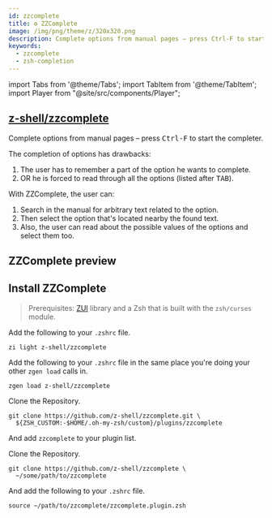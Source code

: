 ```yaml
---
id: zzcomplete
title: ⚙️ ZZComplete
image: /img/png/theme/z/320x320.png
description: Complete options from manual pages – press Ctrl-F to start the completer.
keywords:
  - zzcomplete
  - zsh-completion
---
```


<!-- @format -->

import Tabs from '@theme/Tabs'; import TabItem from '@theme/TabItem'; import Player from "@site/src/components/Player";

## <i class="fa-brands fa-github"></i> [z-shell/zzcomplete][]

Complete options from manual pages – press <kbd>Ctrl-F</kbd> to start the completer.

The completion of options has drawbacks:

1. The user has to remember a part of the option he wants to complete.
2. OR he is forced to read through all the options (listed after <kbd>TAB</kbd>).

With ZZComplete, the user can:

1. Search in the manual for arbitrary text related to the option.
2. Then select the option that's located nearby the found text.
3. Also, the user can read about the possible values of the options and select them too.

## ZZComplete preview

<Player
    src='https://asciinema.org/a/293365.cast'
    rows={21}
    cols={104}
    speed={1}
    idleTimeLimit={1}
    preload
/>

## Install ZZComplete

> Prerequisites: [ZUI][z-shell/zui] library and a Zsh that is built with the `zsh/curses` module.

<Tabs>
  <TabItem value="zi" label="Zi" default>

Add the following to your `.zshrc` file.

```shell title="~/.zshrc"
zi light z-shell/zzcomplete
```

  </TabItem>
  <TabItem value="zgen" label="Zgen">

Add the following to your `.zshrc` file in the same place you're doing your other `zgen load` calls in.

```shell title="~/.zshrc"
zgen load z-shell/zzcomplete
```

  </TabItem>
  <TabItem value="oh-my-zsh" label="Oh-My-Zsh">

Clone the Repository.

```shell title="~/.zshrc" showLineNumbers
git clone https://github.com/z-shell/zzcomplete.git \
  ${ZSH_CUSTOM:-$HOME/.oh-my-zsh/custom}/plugins/zzcomplete
```

And add `zzcomplete` to your plugin list.

  </TabItem>
  <TabItem value="standalone" label="Standalone" default>

Clone the Repository.

```shell showLineNumbers
git clone https://github.com/z-shell/zzcomplete \
  ~/some/path/to/zzcomplete
```

And add the following to your `.zshrc` file.

```shell title="~/.zshrc"
source ~/path/to/zzcomplete/zzcomplete.plugin.zsh
```

  </TabItem>
</Tabs>

<!-- end-of-file -->
<!-- links -->

[z-shell/zui]: https://github.com/z-shell/zui
[z-shell/zzcomplete]: https://github.com/z-shell/zzcomplete
